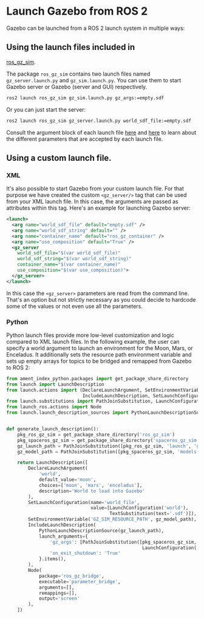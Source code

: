 # Launch Gazebo from ROS 2

Gazebo can be launched from a ROS 2 launch system in multiple ways:

## Using the launch files included in
[ros_gz_sim](https://github.com/gazebosim/ros_gz/tree/ros2/ros_gz_sim).

The package `ros_gz_sim` contains two launch files named `gz_server.launch.py`
and `gz_sim.launch.py`. You can use them to start Gazebo server or Gazebo (server and GUI)
respectively.

```bash
ros2 launch ros_gz_sim gz_sim.launch.py gz_args:=empty.sdf
```

Or you can just start the server:

```bash
ros2 launch ros_gz_sim gz_server.launch.py world_sdf_file:=empty.sdf
```

Consult the argument block of each launch file
[here](https://github.com/gazebosim/ros_gz/blob/ros2/ros_gz_sim/launch/gz_sim.launch.py.in#L75-L96)
and [here](https://github.com/gazebosim/ros_gz/blob/ros2/ros_gz_sim/launch/gz_server.launch.py#L27-L38)
to learn about the different parameters that are accepted by each launch file.

## Using a custom launch file.

### XML
It's also possible to start Gazebo from your custom launch file. For that
purpose we have created the custom `<gz_server/>` tag that can be used from your
XML launch file. In this case, the arguments are passed as attributes
within this tag. Here's an example for launching Gazebo server:

```xml
<launch>
  <arg name="world_sdf_file" default="empty.sdf" />
  <arg name="world_sdf_string" default="" />
  <arg name="container_name" default="ros_gz_container" />
  <arg name="use_composition" default="True" />
  <gz_server 
    world_sdf_file="$(var world_sdf_file)"
    world_sdf_string="$(var world_sdf_string)"
    container_name="$(var container_name)"
    use_composition="$(var use_composition)">
  </gz_server>
</launch>
```

In this case the `<gz_server>` parameters are read from the command line. That's
an option but not strictly necessary as you could decide to hardcode some of the
values or not even use all the parameters.

### Python
Python launch files provide more low-level customization and logic compared to XML launch files. 
In the following example, the user can specify a world argument to launch an environment for
the Moon, Mars, or Enceladus. It additionally sets the resource path environment variable and
sets up empty arrays for topics to be bridged and remapped from Gazebo to ROS 2:
```python
from ament_index_python.packages import get_package_share_directory
from launch import LaunchDescription
from launch.actions import (DeclareLaunchArgument, SetEnvironmentVariable, 
                            IncludeLaunchDescription, SetLaunchConfiguration)
from launch.substitutions import PathJoinSubstitution, LaunchConfiguration, TextSubstitution
from launch_ros.actions import Node
from launch.launch_description_sources import PythonLaunchDescriptionSource


def generate_launch_description():
    pkg_ros_gz_sim = get_package_share_directory('ros_gz_sim')
    pkg_spaceros_gz_sim = get_package_share_directory('spaceros_gz_sim')
    gz_launch_path = PathJoinSubstitution([pkg_ros_gz_sim, 'launch', 'gz_sim.launch.py'])
    gz_model_path = PathJoinSubstitution([pkg_spaceros_gz_sim, 'models'])

    return LaunchDescription([
        DeclareLaunchArgument(
            'world',
            default_value='moon',
            choices=['moon', 'mars', 'enceladus'],
            description='World to load into Gazebo'
        ),
        SetLaunchConfiguration(name='world_file', 
                               value=[LaunchConfiguration('world'), 
                                      TextSubstitution(text='.sdf')]),
        SetEnvironmentVariable('GZ_SIM_RESOURCE_PATH', gz_model_path),
        IncludeLaunchDescription(
            PythonLaunchDescriptionSource(gz_launch_path),
            launch_arguments={
                'gz_args': [PathJoinSubstitution([pkg_spaceros_gz_sim, 'worlds',
                                                  LaunchConfiguration('world_file')])],
                'on_exit_shutdown': 'True'
            }.items(),
        ),
        Node(
            package='ros_gz_bridge',
            executable='parameter_bridge',
            arguments=[],
            remappings=[],
            output='screen'
        ),
    ])
```
